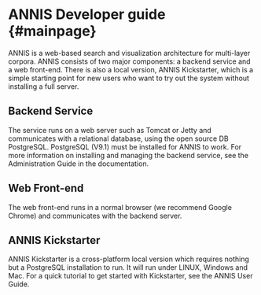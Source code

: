 ANNIS Developer guide {#mainpage}
=====================

ANNIS is a web-based search and visualization architecture for multi-layer corpora. ANNIS consists of two major components: a backend service and a web front-end. There is also a local version, ANNIS Kickstarter, which is a simple starting point for new users who want to try out the system without installing a full server.

Backend Service
---------------

The service runs on a web server such as Tomcat or Jetty and communicates with a relational database, using the open source DB PostgreSQL. PostgreSQL (V9.1) must be installed for ANNIS to work. For more information on installing and managing the backend service, see the Administration Guide in the documentation.

Web Front-end
-------------

The web front-end runs in a normal browser (we recommend Google Chrome) and communicates with the backend server.

ANNIS Kickstarter
-----------------

ANNIS Kickstarter is a cross-platform local version which requires nothing but a PostgreSQL installation to run. It will run under LINUX, Windows and Mac. For a quick tutorial to get started with Kickstarter, see the ANNIS User Guide.	
